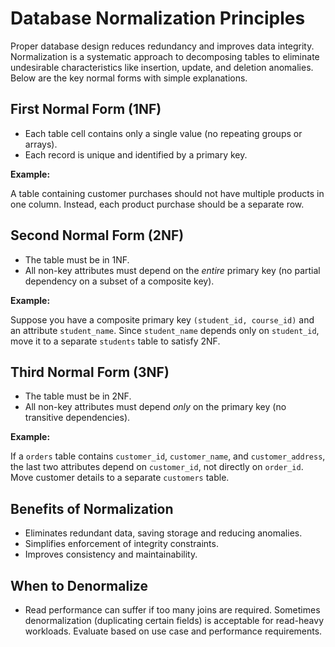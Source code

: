 # Database Normalization Principles

Proper database design reduces redundancy and improves data integrity. Normalization is a systematic approach to decomposing tables to eliminate undesirable characteristics like insertion, update, and deletion anomalies. Below are the key normal forms with simple explanations.

## First Normal Form (1NF)

- Each table cell contains only a single value (no repeating groups or arrays).
- Each record is unique and identified by a primary key.

**Example:**

A table containing customer purchases should not have multiple products in one column. Instead, each product purchase should be a separate row.

## Second Normal Form (2NF)

- The table must be in 1NF.
- All non-key attributes must depend on the *entire* primary key (no partial dependency on a subset of a composite key).

**Example:**

Suppose you have a composite primary key `(student_id, course_id)` and an attribute `student_name`. Since `student_name` depends only on `student_id`, move it to a separate `students` table to satisfy 2NF.

## Third Normal Form (3NF)

- The table must be in 2NF.
- All non-key attributes must depend *only* on the primary key (no transitive dependencies).

**Example:**

If a `orders` table contains `customer_id`, `customer_name`, and `customer_address`, the last two attributes depend on `customer_id`, not directly on `order_id`. Move customer details to a separate `customers` table.

## Benefits of Normalization

- Eliminates redundant data, saving storage and reducing anomalies.
- Simplifies enforcement of integrity constraints.
- Improves consistency and maintainability.

## When to Denormalize

- Read performance can suffer if too many joins are required. Sometimes denormalization (duplicating certain fields) is acceptable for read-heavy workloads. Evaluate based on use case and performance requirements.
